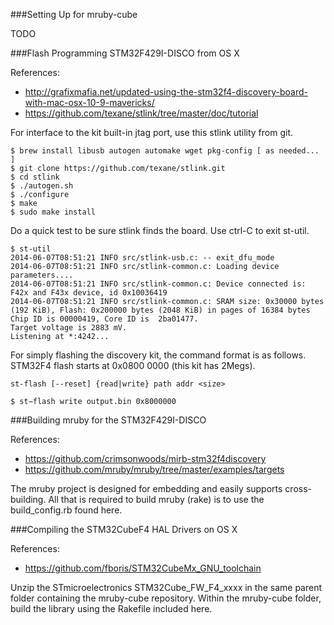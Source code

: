 ###Setting Up for mruby-cube

TODO

###Flash Programming STM32F429I-DISCO from OS X

References:
- http://grafixmafia.net/updated-using-the-stm32f4-discovery-board-with-mac-osx-10-9-mavericks/
- https://github.com/texane/stlink/tree/master/doc/tutorial

For interface to the kit built-in jtag port, use this stlink utility from git.
```
$ brew install libusb autogen automake wget pkg-config [ as needed... ]
$ git clone https://github.com/texane/stlink.git
$ cd stlink
$ ./autogen.sh
$ ./configure
$ make
$ sudo make install
```

Do a quick test to be sure stlink finds the board.  Use ctrl-C to exit st-util.
```
$ st-util
2014-06-07T08:51:21 INFO src/stlink-usb.c: -- exit_dfu_mode
2014-06-07T08:51:21 INFO src/stlink-common.c: Loading device parameters....
2014-06-07T08:51:21 INFO src/stlink-common.c: Device connected is: F42x and F43x device, id 0x10036419
2014-06-07T08:51:21 INFO src/stlink-common.c: SRAM size: 0x30000 bytes (192 KiB), Flash: 0x200000 bytes (2048 KiB) in pages of 16384 bytes
Chip ID is 00000419, Core ID is  2ba01477.
Target voltage is 2883 mV.
Listening at *:4242...
```

For simply flashing the discovery kit, the command format is as follows.  STM32F4 flash starts at 0x0800 0000 (this kit has 2Megs).
```
st-flash [--reset] {read|write} path addr <size>
```
```
$ st−flash write output.bin 0x8000000
```

###Building mruby for the STM32F429I-DISCO

References:
- https://github.com/crimsonwoods/mirb-stm32f4discovery
- https://github.com/mruby/mruby/tree/master/examples/targets

The mruby project is designed for embedding and easily supports cross-building.  All that is required to build mruby (rake) is to use the build_config.rb found here.

###Compiling the STM32CubeF4 HAL Drivers on OS X

References:
- https://github.com/fboris/STM32CubeMx_GNU_toolchain

Unzip the STmicroelectronics STM32Cube_FW_F4_xxxx in the same parent folder containing the mruby-cube repository.  Within the mruby-cube folder, build the library using the Rakefile included here.



